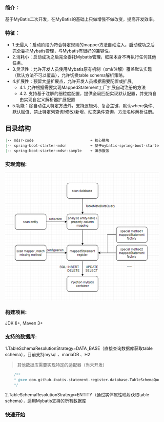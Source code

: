 ### 简介：
基于MyBatis二次开发，在MyBatis的基础上只做增强不做改变，提高开发效率。

### 特征：
-   1.无侵入：启动阶段为符合特定规则的mapper方法自动注入，启动成功之后完全委托Mybatis管理，与Mybatis有很好的兼容性。
-   2.消耗小：启动成功之后完全委托Mybatis管理，框架本身不再执行任何其他任务。
-   3.灵活性：允许开发人员使用Mybatis原有机制（xml/注解）覆盖默认实现（默认方法不可以覆盖），允许切换table schema解析策略。
-   4.扩展性：预留大量扩展点，允许开发人员根据需要配置或扩展。
    -   4.1. 允许根据需要实现MappedStatement工厂扩展自动注册的方法 
    -   4.2. 支持基于注解的细粒度配置，提供全局匹配实现默认配置，并支持自由实现自定义解析器扩展配置
-   5.功能：除自动注入特定方法外，支持逻辑列、复合主键、默认where条件、默认赋值、禁止特定列查询/修改/新增、动态条件查询、方法名称解析注册。

## 目录结构

```bash
|-- mdsr-code                          ➜ 核心模块
|-- spring-boot-starter-mdsr           ➜ 基于mybatis-spring-boot-starter组装可运行的[mdsr-core]
|-- spring-boot-starter-mdsr-sample    ➜ 演示服务
```
  
### 实现流程:
<p align="center">
  <a>
   <img alt="Framework" src="Framework.jpg">
  </a>
</p>  

### 构建项目:
JDK 8+, Maven 3+ 

### 支持的数据库:
1.TableSchemaResolutionStrategy=DATA_BASE（直接查询数据库获取table schema），目前支持mysql 、mariaDB 、H2
> 其他数据库需要实现特定的适配器（尚未开发）
```java
    /**
    * @see com.github.ibatis.statement.register.database.TableSchemaQuery
    */
```
2.TableSchemaResolutionStrategy=ENTITY（通过实体属性映射获取table schema），适用Mybatis支持的所有数据库

### [快速开始](./spring-boot-starter-mdsr-sample)
